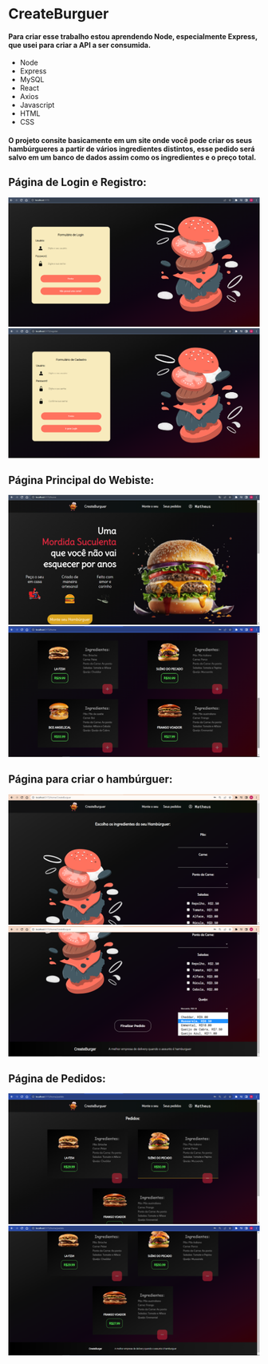 # CreateBurguer

####  Para criar esse trabalho estou aprendendo Node, especialmente Express, que usei para criar a API a ser consumida.
* Node
* Express
* MySQL
* React
* Axios 
* Javascript 
* HTML  
* CSS

#### O projeto consite basicamente em um site onde você pode criar os seus hambúrgueres a partir de vários ingredientes distintos, esse pedido será salvo em um banco de dados assim como os ingredientes e o preço total.

## Página de Login e Registro:

![](https://github.com/MatheusZuchiBalbinot/CreateBurger/blob/main/Imagens/github_images/login.png)
![](https://github.com/MatheusZuchiBalbinot/CreateBurger/blob/main/Imagens/github_images/registro.png)

## Página Principal do Webiste:

![](https://github.com/MatheusZuchiBalbinot/CreateBurger/blob/main/Imagens/github_images/main(1).png)
![](https://github.com/MatheusZuchiBalbinot/CreateBurger/blob/main/Imagens/github_images/main(2).png)

## Página para criar o hambúrguer:

![](https://raw.githubusercontent.com/MatheusZuchiBalbinot/CreateBurger/main/Imagens/github_images/criar_hamburguer(1).png)
![](https://raw.githubusercontent.com/MatheusZuchiBalbinot/CreateBurger/main/Imagens/github_images/criar_hamburguer(2).png)

## Página de Pedidos:

![](https://github.com/MatheusZuchiBalbinot/CreateBurger/blob/main/Imagens/github_images/pedidos(1).png)
![](https://github.com/MatheusZuchiBalbinot/CreateBurger/blob/main/Imagens/github_images/pedidos(2).png)

